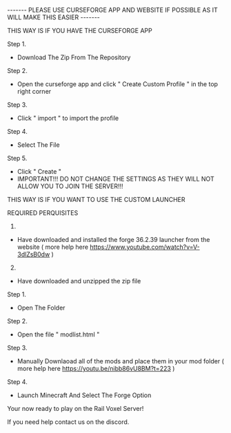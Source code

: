 ------- PLEASE USE CURSEFORGE APP AND WEBSITE IF POSSIBLE AS IT WILL MAKE THIS EASIER -------



THIS WAY IS IF YOU HAVE THE CURSEFORGE APP

Step 1.
- Download The Zip From The Repository

Step 2.
- Open the curseforge app and click " Create Custom Profile " in the top right corner

Step 3.
- Click " import " to import the profile

Step 4.
- Select The File

Step 5.
- Click " Create "
- IMPORTANT!!! DO NOT CHANGE THE SETTINGS AS THEY WILL NOT ALLOW YOU TO JOIN THE SERVER!!!

THIS WAY IS IF YOU WANT TO USE THE CUSTOM LAUNCHER

REQUIRED PERQUISITES

1.
- Have downloaded and installed the forge 36.2.39 launcher from the website ( more help here https://www.youtube.com/watch?v=V-3dlZsB0dw )

2.
- Have downloaded and unzipped the zip file 

Step 1.
- Open The Folder

Step 2.
- Open the file " modlist.html "

Step 3. 
- Manually Downlaoad all of the mods and place them in your mod folder (  more help here https://youtu.be/nibb86vU8BM?t=223 )

Step 4.
- Launch Minecraft And Select The Forge Option


Your now ready to play on the Rail Voxel Server!

If you need help contact us on the discord.
